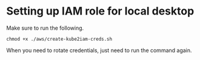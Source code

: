 # Setting up IAM role for local desktop

Make sure to run the following.
```
chmod +x ./aws/create-kube2iam-creds.sh
```

When you need to rotate credentials, just need to run the command again.